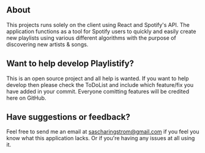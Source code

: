 ## About 
This projects runs solely on the client using React and Spotify's API.
The application functions as a tool for Spotify users to quickly and easily create new playlists
using various different algorithms with the purpose of discovering new artists & songs.

## Want to help develop Playlistify?
This is an open source project and all help is wanted.
If you want to help develop then please check the ToDoList and include which feature/fix you have added in your commit. 
Everyone comitting features will be credited here on GitHub.

## Have suggestions or feedback?
Feel free to send me an email at sascharingstrom@gmail.com if you feel you know what this application lacks.
Or if you're having any issues at all using it.